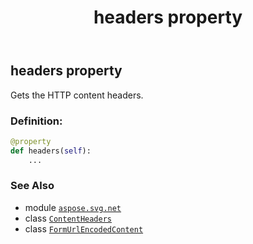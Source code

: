 ﻿---
title: headers property
second_title: Aspose.SVG for Python via .NET API References
description: 
type: docs
weight: 60
url: /python-net/aspose.svg.net/formurlencodedcontent/headers/
is_root: false
---

## headers property


Gets the HTTP content headers.
### Definition:
```python
@property
def headers(self):
    ...
```

### See Also
* module [`aspose.svg.net`](../../)
* class [`ContentHeaders`](/svg/python-net/aspose.svg.net/contentheaders)
* class [`FormUrlEncodedContent`](/svg/python-net/aspose.svg.net/formurlencodedcontent)
